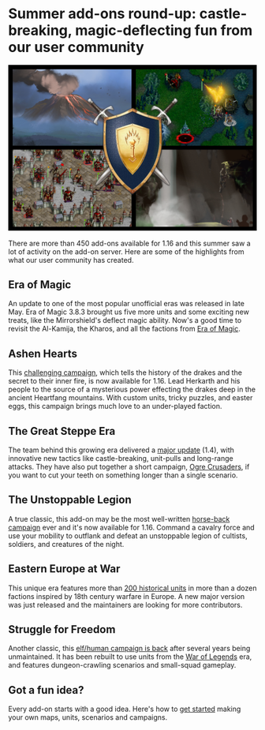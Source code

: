 #  Summer add-ons round-up: castle-breaking, magic-deflecting fun from our user community

![](./promo-image.png)

There are more than 450 add-ons available for 1.16 and this summer saw a lot of activity on the add-on server. Here are some of the highlights from what our user community has created.

## Era of Magic

An update to one of the most popular unofficial eras was released in late May. Era of Magic 3.8.3 brought us five more units and some exciting new treats, like the Mirrorshield's deflect magic ability. Now's a good time to revisit the Al-Kamija, the Kharos, and all the factions from [Era of Magic](https://forums.wesnoth.org/viewtopic.php?t=20039).

## Ashen Hearts

This [challenging campaign](https://forums.wesnoth.org/viewtopic.php?t=44442), which tells the history of the drakes and the secret to their inner fire, is now available for 1.16. Lead Herkarth and his people to the source of a mysterious power effecting the drakes deep in the ancient Heartfang mountains. With custom units, tricky puzzles, and easter eggs, this campaign brings much love to an under-played faction.

## The Great Steppe Era

The team behind this growing era delivered a [major update](https://forums.wesnoth.org/viewtopic.php?p=674958#p674958) (1.4), with innovative new tactics like castle-breaking, unit-pulls and long-range attacks. They have also put together a short campaign, [Ogre Crusaders](https://forums.wesnoth.org/viewtopic.php?t=55391), if you want to cut your teeth on something longer than a single scenario.


## The Unstoppable Legion

A true classic, this add-on may be the most well-written [horse-back campaign](https://forums.wesnoth.org/viewtopic.php?t=55385) ever and it's now available for 1.16. Command a cavalry force and use your mobility to outflank and defeat an unstoppable legion of cultists, soldiers, and creatures of the night.

## Eastern Europe at War

This unique era features more than [200 historical units](https://forums.wesnoth.org/viewtopic.php?t=34418) in more than a dozen factions inspired by 18th century warfare in Europe. A new major version was just released and the maintainers are looking for more contributors.

## Struggle for Freedom

Another classic, this [elf/human campaign is back](https://forums.wesnoth.org/viewtopic.php?t=55264) after several years being unmaintained. It has been rebuilt to use units from the [War of Legends](https://forums.wesnoth.org/viewtopic.php?t=30087) era, and features dungeon-crawling scenarios and small-squad gameplay.

## Got a fun idea?

Every add-on starts with a good idea. Here's how to [get started](https://wiki.wesnoth.org/Create) making your own maps, units, scenarios and campaigns.
